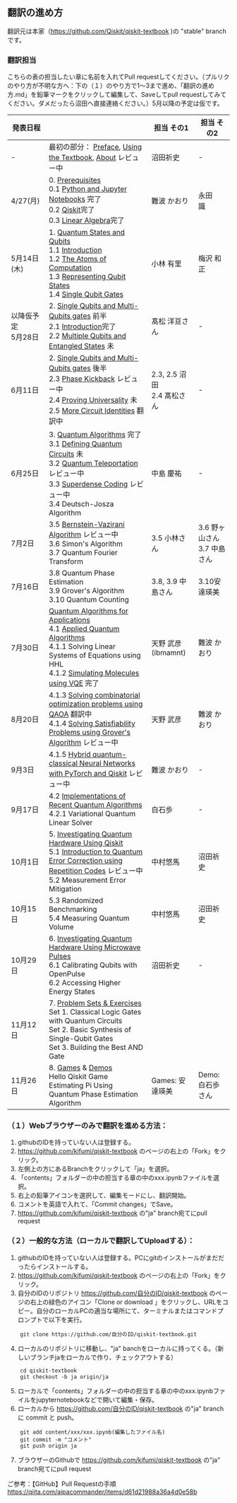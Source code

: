 ## 翻訳の進め方

翻訳元は本家（https://github.com/Qiskit/qiskit-textbook )の "stable" branchです。

### 翻訳担当
こちらの表の担当したい章に名前を入れてPull requestしてください。（プルリクのやり方が不明な方へ：下の（１）のやり方で1〜3まで進め、「翻訳の進め方.md」を鉛筆マークをクリックして編集して、Saveしてpull requestしてみてください。ダメだったら沼田へ直接連絡ください。）5月以降の予定は仮です。

|発表日程|  |担当 その1 |担当 その2  |
|---|---|---|---|
|-|最初の部分： [Preface](https://github.com/kifumi/qiskit-textbook/blob/ja/content/preface.md), [Using the Textbook](https://github.com/kifumi/qiskit-textbook/blob/ja/content/using-the-textbook.ipynb), [About](https://github.com/kifumi/qiskit-textbook/blob/ja/content/about.ipynb) レビュー中  |沼田祈史|-|
|4/27(月)|0. [Prerequisites](https://github.com/kifumi/qiskit-textbook/tree/ja/content/ch-prerequisites) <br/>     0.1 [Python and Jupyter Notebooks](https://github.com/kifumi/qiskit-textbook/blob/ja/content/ch-prerequisites/python-and-jupyter-notebooks.ipynb) 完了<br/>0.2 [Qiskit](https://github.com/kifumi/qiskit-textbook/blob/ja/content/ch-prerequisites/qiskit.ipynb)完了<br/>0.3 [Linear Algebra](https://github.com/kifumi/qiskit-textbook/blob/ja/content/ch-prerequisites/linear_algebra.ipynb)完了| 難波 かおり | 永田　識 |
  |5月14日(木)|1. [Quantum States and Qubits](https://github.com/kifumi/qiskit-textbook/tree/ja/content/ch-states)  <br/> 1.1 [Introduction](https://github.com/kifumi/qiskit-textbook/blob/ja/content/ch-states/introduction.ipynb)  <br/> 1.2 [The Atoms of Computation](https://github.com/kifumi/qiskit-textbook/blob/ja/content/ch-states/atoms-computation.ipynb) <br/> 1.3 [Representing Qubit States](https://github.com/kifumi/qiskit-textbook/blob/ja/content/ch-states/representing-qubit-states.ipynb) <br/> 1.4 [Single Qubit Gates](https://github.com/kifumi/qiskit-textbook/blob/ja/content/ch-states/single-qubit-gates.ipynb)   | 小林 有里 | 梅沢 和正 |
|以降仮予定<br/>5月28日 |2. [Single Qubits and Multi-Qubits gates](https://github.com/kifumi/qiskit-textbook/tree/ja/content/ch-gates) 前半 <br/> 2.1 [Introduction](https://github.com/kifumi/qiskit-textbook/blob/ja/content/ch-gates/introduction.ipynb)完了<br/> 2.2 [Multiple Qubits and Entangled States](https://github.com/kifumi/qiskit-textbook/blob/ja/content/ch-gates/multiple-qubits-entangled-states.ipynb) 未<br/>    |髙松 洋亘さん |  -|
|6月11日|2. [Single Qubits and Multi-Qubits gates](https://github.com/kifumi/qiskit-textbook/tree/ja/content/ch-gates) 後半 <br/>2.3 [Phase Kickback](https://github.com/kifumi/qiskit-textbook/blob/ja/content/ch-gates/phase-kickback.ipynb) レビュー中 <br/> 2.4 [Proving Universality](https://github.com/kifumi/qiskit-textbook/blob/ja/content/ch-gates/proving-universality.ipynb) 未<br/> 2.5 [More Circuit Identities](https://github.com/kifumi/qiskit-textbook/blob/ja/content/ch-gates/more-circuit-identities.ipynb) 翻訳中<br/>|2.3, 2.5 沼田<br/>2.4 髙松さん|-|
|6月25日|3. [Quantum Algorithms](https://github.com/kifumi/qiskit-textbook/blob/ja/content/ch-algorithms/index.md) 完了  <br/> 3.1 [Defining Quantum Circuits](https://github.com/kifumi/qiskit-textbook/blob/ja/content/ch-algorithms/defining-quantum-circuits.ipynb) 未 <br/>3.2 [Quantum Teleportation](https://github.com/kifumi/qiskit-textbook/blob/ja/content/ch-algorithms/teleportation.ipynb) レビュー中 <br/>3.3 [Superdense Coding](https://github.com/kifumi/qiskit-textbook/blob/ja/content/ch-algorithms/superdense-coding.ipynb) レビュー中 <br/>3.4 Deutsch-Josza Algorithm  | 中島 慶祐 | -|
|7月2日|3.5 [Bernstein-Vazirani Algorithm](https://github.com/kifumi/qiskit-textbook/blob/ja/content/ch-algorithms/bernstein-vazirani.ipynb) レビュー中 <br/>3.6 Simon's Algorithm <br/>3.7 Quantum Fourier Transform | 3.5 小林さん|3.6 野ヶ山さん<br/>3.7 中島さん|
|7月16日| 3.8 Quantum Phase Estimation <br/>3.9 Grover's Algorithm <br/>3.10 Quantum Counting <br/> |3.8, 3.9 中島さん|3.10安達瑛美|
|7月30日|[Quantum Algorithms for Applications](https://github.com/kifumi/qiskit-textbook/blob/ja/content/ch-applications/algs_for_apps_index.md)</br>4.1 [Applied Quantum Algorithms](https://github.com/kifumi/qiskit-textbook/blob/ja/content/ch-applications/apps_index.md)<br/>4.1.1 Solving Linear Systems of Equations using HHL <br/>4.1.2 [Simulating Molecules using VQE](https://github.com/kifumi/qiskit-textbook/blob/ja/content/ch-applications/vqe-molecules.ipynb) 完了<br/>| 天野 武彦(ibmamnt) | 難波 かおり |
|8月20日|4.1.3 [Solving combinatorial optimization problems using QAOA](https://github.com/kifumi/qiskit-textbook/blob/ja/content/ch-applications/qaoa.ipynb) 翻訳中 <br/>4.1.4 [Solving Satisfiability Problems using Grover's Algorithm](https://github.com/kifumi/qiskit-textbook/blob/ja/content/ch-applications/satisfiability-grover.ipynb) レビュー中 <br/>|天野 武彦|難波 かおり|
|9月3日|4.1.5 [Hybrid quantum-classical Neural Networks with PyTorch and Qiskit](https://github.com/kifumi/qiskit-textbook/blob/ja/content/ch-machine-learning/machine-learning-qiskit-pytorch.ipynb) レビュー中 <br/>|難波 かおり|-|
|9月17日|4.2 [Implementations of Recent Quantum Algorithms](https://github.com/kifumi/qiskit-textbook/blob/ja/content/ch-applications/imp_index.md) <br/>4.2.1 Variational Quantum Linear Solver|白石歩|-|
|10月1日|5. [Investigating Quantum Hardware Using Qiskit](https://github.com/kifumi/qiskit-textbook/blob/ja/content/ch-quantum-hardware/index-circuits.md)<br/> 5.1 [Introduction to Quantum Error Correction using Repetition Codes](https://github.com/kifumi/qiskit-textbook/blob/ja/content/ch-quantum-hardware/error-correction-repetition-code.ipynb) レビュー中 <br/>5.2 Measurement Error Mitigation <br/> | 中村悠馬 |沼田祈史|
|10月15日|5.3 Randomized Benchmarking <br/>5.4 Measuring Quantum Volume <br/>  |中村悠馬 |沼田祈史|
|10月29日|6. [Investigating Quantum Hardware Using Microwave Pulses](https://github.com/kifumi/qiskit-textbook/tree/ja/content/ch-quantum-hardware)<br/>6.1 Calibrating Qubits with OpenPulse <br/>6.2 Accessing Higher Energy States  <br/>   | 沼田祈史 | - |
|11月12日|7. [Problem Sets & Exercises](https://github.com/kifumi/qiskit-textbook/tree/ja/content/ch-ex)<br/>Set 1. Classical Logic Gates with Quantum Circuits <br/>Set 2. Basic Synthesis of Single-Qubit Gates <br/>Set 3. Building the Best AND Gate|||
|11月26日|8. [Games](https://github.com/kifumi/qiskit-textbook/blob/ja/content/ch-ex/hello-qiskit.ipynb) & [Demos](https://github.com/kifumi/qiskit-textbook/tree/ja/content/ch-demos)<br/> Hello Qiskit Game <br/>Estimating Pi Using Quantum Phase Estimation Algorithm|Games: 安達瑛美 | Demo:白石歩さん|



### （１）Webブラウザーのみで翻訳を進める方法：
1. githubのIDを持っていない人は登録する。
2. https://github.com/kifumi/qiskit-textbook のページの右上の「Fork」をクリック。
3. 左側上の方にあるBranchをクリックして「ja」を選択。
4. 「contents」フォルダーの中の担当する章の中のxxx.ipynbファイルを選択。
5. 右上の鉛筆アイコンを選択して、編集モードにし、翻訳開始。
6. コメントを英語で入れて、「Commit changes」でSave。
7. https://github.com/kifumi/qiskit-textbook の"ja" branch宛てにpull request

### （２）一般的な方法（ローカルで翻訳してUploadする）：
1. githubのIDを持っていない人は登録する。PCにgitのインストールがまだだったらインストールする。
2. https://github.com/kifumi/qiskit-textbook のページの右上の「Fork」をクリック。
3. 自分のIDのリポジトリ https://github.com/自分のID/qiskit-textbook のページの右上の緑色のアイコン「Clone or download 」をクリックし、URLをコピー。自分のローカルPCの適当な場所にて、ターミナルまたはコマンドプロンプトで以下を実行。
```
    git clone https://github.com/自分のID/qiskit-textbook.git
```

4. ローカルのリポジトリに移動し、"ja" banchをローカルに持ってくる。（新しいブランチjaをローカルで作り、チェックアウトする）
```
    cd qiskit-textbook
    git checkout -b ja origin/ja
```

5. ローカルで「contents」フォルダーの中の担当する章の中のxxx.ipynbファイルをjupyternotebookなどで開いて編集・保存。
6. ローカルから https://github.com/自分のID/qiskit-textbook  の"ja" branch に commit と push。
```
    git add content/xxx/xxx.ipynb(編集したファイル名)
    git commit -m "コメント"
    git push origin ja
```
7. ブラウザーのGithubで https://github.com/kifumi/qiskit-textbook の"ja" branch宛てにpull request

ご参考：【GitHub】Pull Requestの手順 https://qiita.com/aipacommander/items/d61d21988a36a4d0e58b
